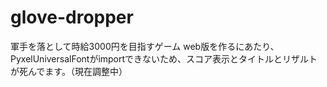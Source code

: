 # glove-dropper
軍手を落として時給3000円を目指すゲーム
web版を作るにあたり、PyxelUniversalFontがimportできないため、スコア表示とタイトルとリザルトが死んでます。（現在調整中）
